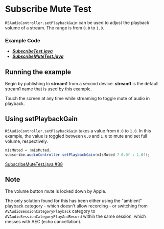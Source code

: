 # Subscribe Mute Test

`R5AudioController.setPlaybackGain` can be used to adjust the playback volume of a stream. The range is from `0.0` to `1.0`.

### Example Code

- ***[SubscribeTest.java](../SubscribeTest/SubscribeTest.java)***
- ***[SubscribeMuteTest.java](SubscribeMuteTest.java)***

## Running the example

Begin by publishing to **stream1** from a second device.  **stream1** is the default stream1 name that is used by this example.

Touch the screen at any time while streaming to toggle mute of audio in playback.

## Using setPlaybackGain

`R5AudioController.setPlaybackGain` takes a value from `0.0` to `1.0`. In this example, the value is toggled between `0.0` and `1.0` to mute and set full volume, respectively.

```java
mIsMuted = !mIsMuted;
subscribe.audioController.setPlaybackGain(mIsMuted ? 0.0f : 1.0f);
```

[SubscribeMuteTest.java #88](SubscribeMuteTest.java#L88)

## Note

The volume button mute is locked down by Apple. 

The only solution found for this has been either using the "ambient" playback category - which doesn't allow recording - or switching from `AVAudioSessionCategoryPlayback` category to `AVAudioSessionCategoryPlayAndRecord` within the same session, which messes with AEC (echo cancellation).
